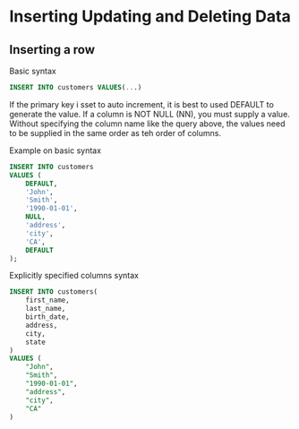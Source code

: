 # Inserting Updating and Deleting Data

## Inserting a row
Basic syntax
```sql
INSERT INTO customers VALUES(...)
```
If the primary key i sset to auto increment, it is best to used DEFAULT to generate the value. 
If a column is NOT NULL (NN), you must supply a value.
Without specifying the column name like the query above, the values need to be supplied in the same order as teh order of columns.

Example on basic syntax
```sql
INSERT INTO customers
VALUES (
    DEFAULT,
    'John',
    'Smith',
    '1990-01-01',
    NULL,
    'address',
    'city',
    'CA',
    DEFAULT
);
```

Explicitly specified columns syntax
```sql
INSERT INTO customers(
    first_name,
    last_name,
    birth_date,
    address,
    city,
    state
)
VALUES (
    "John",
    "Smith",
    "1990-01-01",
    "address",
    "city",
    "CA"
)

```




